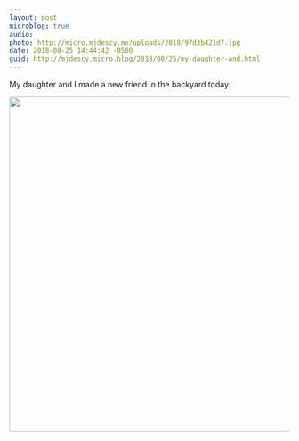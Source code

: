```yaml
---
layout: post
microblog: true
audio: 
photo: http://micro.mjdescy.me/uploads/2018/97d3b421d7.jpg
date: 2018-08-25 14:44:42 -0500
guid: http://mjdescy.micro.blog/2018/08/25/my-daughter-and.html
---
```

My daughter and I made a new friend in the backyard today.

<img src="http://micro.mjdescy.me/uploads/2018/97d3b421d7.jpg" width="600" height="600" />

